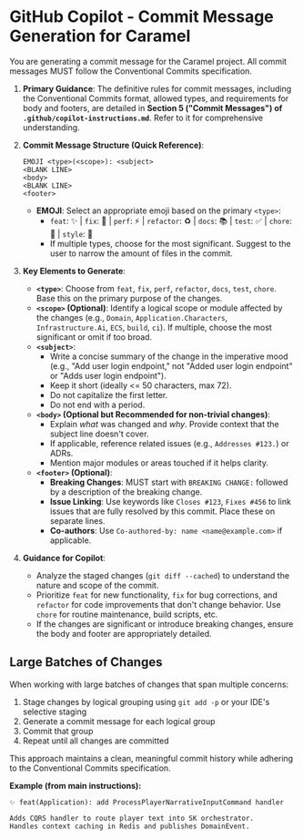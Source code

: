 # GitHub Copilot - Commit Message Generation for Caramel

You are generating a commit message for the Caramel project. All commit messages MUST follow the Conventional Commits specification.

1. **Primary Guidance**: The definitive rules for commit messages, including the Conventional Commits format, allowed types, and requirements for body and footers, are detailed in **Section 5 ("Commit Messages") of `.github/copilot-instructions.md`**. Refer to it for comprehensive understanding.

2. **Commit Message Structure (Quick Reference)**:

    ```text
    EMOJI <type>(<scope>): <subject>
    <BLANK LINE>
    <body>
    <BLANK LINE>
    <footer>
    ```

    - **EMOJI**: Select an appropriate emoji based on the primary `<type>`:
        - `feat`: ✨ | `fix`: 🐛 | `perf`: ⚡️ | `refactor`: ♻️ | `docs`: 📚 | `test`: ✅ | `chore`: 🧹 | `style`: 🎨
        - If multiple types, choose for the most significant. Suggest to the user to narrow the amount of files in the commit.

3. **Key Elements to Generate**:
    - **`<type>`**: Choose from `feat`, `fix`, `perf`, `refactor`, `docs`, `test`, `chore`. Base this on the primary purpose of the changes.
    - **`<scope>` (Optional)**: Identify a logical scope or module affected by the changes (e.g., `Domain`, `Application.Characters`, `Infrastructure.Ai`, `ECS`, `build`, `ci`). If multiple, choose the most significant or omit if too broad.
    - **`<subject>`**:
        - Write a concise summary of the change in the imperative mood (e.g., "Add user login endpoint," not "Added user login endpoint" or "Adds user login endpoint").
        - Keep it short (ideally <= 50 characters, max 72).
        - Do not capitalize the first letter.
        - Do not end with a period.
    - **`<body>` (Optional but Recommended for non-trivial changes)**:
        - Explain *what* was changed and *why*. Provide context that the subject line doesn't cover.
        - If applicable, reference related issues (e.g., `Addresses #123.`) or ADRs.
        - Mention major modules or areas touched if it helps clarity.
    - **`<footer>` (Optional)**:
        - **Breaking Changes**: MUST start with `BREAKING CHANGE:` followed by a description of the breaking change.
        - **Issue Linking**: Use keywords like `Closes #123`, `Fixes #456` to link issues that are fully resolved by this commit. Place these on separate lines.
        - **Co-authors**: Use `Co-authored-by: name <name@example.com>` if applicable.

4. **Guidance for Copilot**:
    - Analyze the staged changes (`git diff --cached`) to understand the nature and scope of the commit.
    - Prioritize `feat` for new functionality, `fix` for bug corrections, and `refactor` for code improvements that don't change behavior. Use `chore` for routine maintenance, build scripts, etc.
    - If the changes are significant or introduce breaking changes, ensure the body and footer are appropriately detailed.

## Large Batches of Changes

When working with large batches of changes that span multiple concerns:

1. Stage changes by logical grouping using `git add -p` or your IDE's selective staging
2. Generate a commit message for each logical group
3. Commit that group
4. Repeat until all changes are committed

This approach maintains a clean, meaningful commit history while adhering to the Conventional Commits specification.

**Example (from main instructions):**

```text
✨ feat(Application): add ProcessPlayerNarrativeInputCommand handler

Adds CQRS handler to route player text into SK orchestrator.
Handles context caching in Redis and publishes DomainEvent.
```
